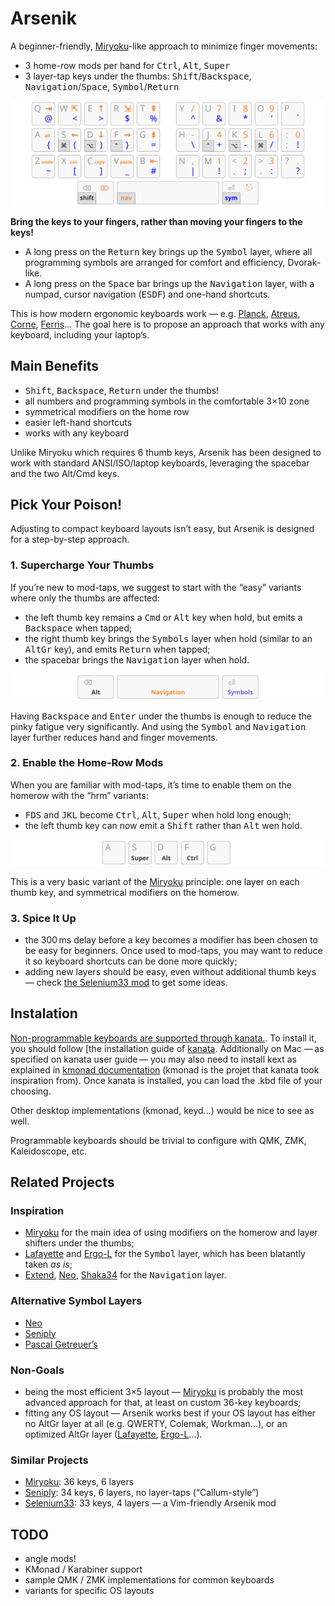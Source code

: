 Arsenik
================================================================================

A beginner-friendly, [Miryoku][1]-like approach to minimize finger movements:

- 3 home-row mods per hand for <kbd>Ctrl</kbd>, <kbd>Alt</kbd>, <kbd>Super</kbd>
- 3 layer-tap keys under the thumbs: <kbd>Shift</kbd>/<kbd>Backspace</kbd>,
<kbd>Navigation</kbd>/<kbd>Space</kbd>, <kbd>Symbol</kbd>/<kbd>Return</kbd>

![base, navigation and sym layers on a 33-key keyboard](img/all.svg)

**Bring the keys to your fingers, rather than moving your fingers to the keys!**

- A long press on the <kbd>Return</kbd> key brings up the <kbd>Symbol</kbd>
layer, where all programming symbols are arranged for comfort and efficiency,
Dvorak-like.
- A long press on the <kbd>Space</kbd> bar brings up the <kbd>Navigation</kbd>
layer, with a numpad, cursor navigation (<kbd>ESDF</kbd>) and one-hand shortcuts.

This is how modern ergonomic keyboards work — e.g. [Planck][47], [Atreus][44],
[Corne][42], [Ferris][34]… The goal here is to propose an approach that works
with any keyboard, including your laptop’s.

[47]: https://olkb.com/collections/planck
[44]: https://atreus.technomancy.us
[42]: https://github.com/foostan/crkbd
[34]: https://github.com/pierrechevalier83/ferris


Main Benefits
--------------------------------------------------------------------------------

- <kbd>Shift</kbd>, <kbd>Backspace</kbd>, <kbd>Return</kbd> under the thumbs!
- all numbers and programming symbols in the comfortable 3×10 zone
- symmetrical modifiers on the home row
- easier left-hand shortcuts
- works with any keyboard

Unlike Miryoku which requires 6 thumb keys, Arsenik has been designed to work
with standard ANSI/ISO/laptop keyboards, leveraging the spacebar and the two
Alt/Cmd keys.


Pick Your Poison!
--------------------------------------------------------------------------------

Adjusting to compact keyboard layouts isn’t easy, but Arsenik is designed for
a step-by-step approach.

### 1. Supercharge Your Thumbs

If you’re new to mod-taps, we suggest to start with the “easy” variants where
only the thumbs are affected:

- the left thumb key remains a <kbd>Cmd</kbd> or <kbd>Alt</kbd> key when hold,
but emits a <kbd>Backspace</kbd> when tapped;
- the right thumb key brings the <kbd>Symbols</kbd> layer when hold (similar to
an <kbd>AltGr</kbd> key), and emits <kbd>Return</kbd> when tapped;
- the spacebar brings the <kbd>Navigation</kbd> layer when hold.

![alt, navigation and sym layers under the thumbs](img/base_easy.svg)

Having <kbd>Backspace</kbd> and <kbd>Enter</kbd> under the thumbs is enough to
reduce the pinky fatigue very significantly. And using the <kbd>Symbol</kbd>
and <kbd>Navigation</kbd> layer further reduces hand and finger movements.

### 2. Enable the Home-Row Mods

When you are familiar with mod-taps, it’s time to enable them on the homerow
with the “hrm” variants:

- <kbd>FDS</kbd> and <kbd>JKL</kbd> become <kbd>Ctrl</kbd>, <kbd>Alt</kbd>,
<kbd>Super</kbd> when hold long enough;
- the left thumb key can now emit a <kbd>Shift</kbd> rather than <kbd>Alt</kbd>
wen hold.

![homerow mods on SDF keys](img/base_hrm.svg)

This is a very basic variant of the [Miryoku][1] principle: one layer on each
thumb key, and symmetrical modifiers on the homerow.

### 3. Spice It Up

- the 300 ms delay before a key becomes a modifier has been chosen to be easy
for beginners. Once used to mod-taps, you may want to reduce it so keyboard
shortcuts can be done more quickly;
- adding new layers should be easy, even without additional thumb keys — check
[the Selenium33 mod][11] to get some ideas.


Instalation
--------------------------------------------------------------------------------

[Non-programmable keyboards are supported through kanata.](kanata). To install
it, you should follow [the installation guide of
[kanata](https://github.com/jtroo/kanata?tab=readme-ov-file#usage). Additionally
on Mac — as specified on kanata user guide — you may also need to install
kext as explained in [kmonad
documentation](https://github.com/kmonad/kmonad/blob/master/doc/installation.md#macos)
(kmonad is the projet that kanata took inspiration from). Once kanata is
installed, you can load the .kbd file of your choosing.


Other desktop implementations (kmonad, keyd…) would be nice to see as well.

Programmable keyboards should be trivial to configure with QMK, ZMK,
Kaleidoscope, etc.


Related Projects
--------------------------------------------------------------------------------

### Inspiration

- [Miryoku][1] for the main idea of using modifiers on the homerow and layer
shifters under the thumbs;
- [Lafayette][2] and [Ergo-L][3] for the <kbd>Symbol</kbd> layer, which has been
blatantly taken *as is*;
- [Extend][4], [Neo][5], [Shaka34][6] for the <kbd>Navigation</kbd> layer.

### Alternative Symbol Layers

- [Neo][5]
- [Seniply][7]
- [Pascal Getreuer’s][8]

### Non-Goals

- being the most efficient 3×5 layout — [Miryoku][1] is probably the most
advanced approach for that, at least on custom 36-key keyboards;
- fitting any OS layout — Arsenik works best if your OS layout has either no
AltGr layer at all (e.g. QWERTY, Colemak, Workman…), or an optimized AltGr layer
([Lafayette][2], [Ergo-L][3]…).

### Similar Projects

- [Miryoku][1]: 36 keys, 6 layers
- [Seniply][7]: 34 keys, 6 layers, no layer-taps (“Callum-style”)
- [Selenium33][11]: 33 keys, 4 layers — a Vim-friendly Arsenik mod

<!-- https://jasoncarloscox.com/writing/combo-mods/ -->

[1]: https://github.com/manna-harbour/miryoku
[2]: https://qwerty-lafayette.org/42
[3]: https://ergol.org
[4]: https://dreymar.colemak.org/layers-extend.html
[5]: https://neo-layout.org
[6]: https://github.com/lobre/shaka34
[7]: https://stevep99.github.io/seniply/
[8]: https://getreuer.info/posts/keyboards/symbol-layer/#my-symbol-layer
[11]: mods/selenium33


TODO
--------------------------------------------------------------------------------

- angle mods!
- KMonad / Karabiner support
- sample QMK / ZMK implementations for common keyboards
- variants for specific OS layouts
